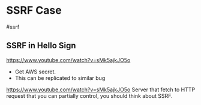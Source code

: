 
# SSRF Case
#ssrf


## SSRF in Hello Sign  
https://www.youtube.com/watch?v=sMk5ajkJO5o
- Get AWS secret.
- This can be replicated to similar bug

https://www.youtube.com/watch?v=sMk5ajkJO5o
Server that fetch to HTTP request that you can partially control, you should think about SSRF.